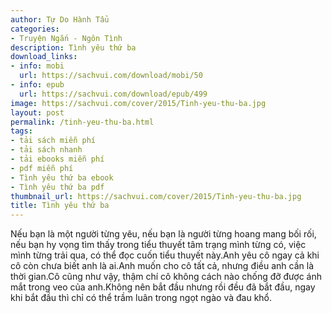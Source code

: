 ```yaml
---
author: Tự Do Hành Tẩu
categories:
- Truyện Ngắn - Ngôn Tình
description: Tình yêu thứ ba
download_links:
- info: mobi
  url: https://sachvui.com/download/mobi/50
- info: epub
  url: https://sachvui.com/download/epub/499
image: https://sachvui.com/cover/2015/Tinh-yeu-thu-ba.jpg
layout: post
permalink: /tinh-yeu-thu-ba.html
tags:
- tải sách miễn phí
- tải sách nhanh
- tải ebooks miễn phí
- pdf miễn phí
- Tình yêu thứ ba ebook
- Tình yêu thứ ba pdf
thumbnail_url: https://sachvui.com/cover/2015/Tinh-yeu-thu-ba.jpg
title: Tình yêu thứ ba
---
```


 <div class="item-desc text-justify"> Nếu bạn là một người từng yêu, nếu bạn là người từng hoang mang bối rối, nếu bạn hy vọng tìm thấy trong tiểu thuyết tâm trạng mình từng có, việc mình từng trải qua, có thể đọc cuốn tiểu thuyết này.Anh yêu cô ngay cả khi cô còn chưa biết anh là ai.Anh muốn cho cô tất cả, nhưng điều anh cần là thời gian.Cô cũng như vậy, thậm chí cô không cách nào chống đỡ được ánh mắt trong veo của anh.Không nên bắt đầu nhưng rồi đều đã bắt đầu, ngay khi bắt đầu thì chỉ có thể trầm luân trong ngọt ngào và đau khổ. </div>